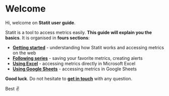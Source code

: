 # Welcome

Hi, welcome on **Statit user guide**.

Statit is a tool to access metrics easily. **This guide will explain you the basics**. It is organised in **fours sections**:

* [**Getting started**](gs/index.md) - understanding how Statit works and accessing metrics on the web
* [**Following series**](perso/index.md) - saving your favorite metrics, creating alerts
* [**Using Excel**](excel/index.md) - accessing metrics directly in Microsoft Excel
* [**Using Google Sheets**](gsheets/index.md) - accessing metrics in Google Sheets

**Good luck**. Do not hesitate to [**get in touch**](mailto:help@gostatit.com) with any question.

Best ✌️
